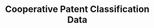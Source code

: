 ---
layout: default
bigquery: https://console.cloud.google.com/bigquery?p=patents-public-data&d=cpc&page=dataset
citation: '“Cooperative Patent Classification” by the EPO and USPTO, for public use. '
contributors: EPO, USPTO
cost: None
description: Cooperative Patent Classification Data contains the scheme and definitions
  of the Cooperative Patent Classification system for classifying patent documents.
  The CPC is the result of a partnership between the EPO and the USPTO in their joint
  effort to develop a common, internationally compatible classification system for
  technical documents, in particular patent publications, which will be used by both
  offices in the patent granting process
documentation: https://www.cooperativepatentclassification.org/cpcSchemeAndDefinitions
last_edit: Mon, 04 Apr 2022 19:07:06 GMT
location: https://www.cooperativepatentclassification.org/index
maintained_by: USPTO, EPO
schema_fields: '[''application_references'', ''dateRevised'', ''informativeReferences'',
  ''titlePart'', ''title_part'', ''childGroups'', ''applicationReferences'', ''residualReferences'',
  ''ipcConcordant'', ''breakdownCode'', ''synonyms'', ''children'', ''symbol'', ''parents'',
  ''title_full'', ''limiting_references'', ''child_groups'', ''titleFull'', ''not_allocatable'',
  ''date_revised'', ''ipc_concordant'', ''status'', ''informative_references'', ''level'',
  ''definition'', ''limitingReferences'', ''sizeCache'', ''additional_only'', ''residual_references'',
  ''notAllocatable'', ''breakdown_code'', ''glossary'']'
shortname: cooperative_patent_classification
tags:
- patents
- science
title: Cooperative Patent Classification Data
uuid: 984374a7-16e9-4b35-9445-458daceb01bf
---